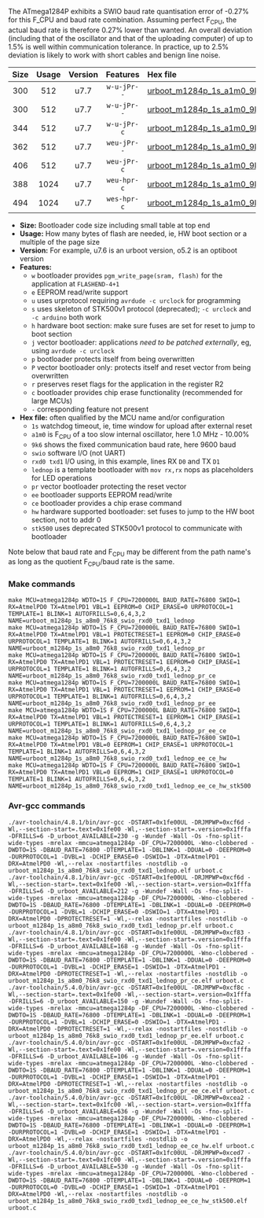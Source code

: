 The ATmega1284P exhibits a SWIO baud rate quantisation error of -0.27% for this F_CPU and baud rate combination. Assuming perfect F<sub>CPU</sub>, the actual baud rate is therefore 0.27% lower than wanted. An overall deviation (including that of the oscillator and that of the uploading computer) of up to 1.5% is well within communication tolerance. In practice, up to 2.5% deviation is likely to work with short cables and benign line noise.

|Size|Usage|Version|Features|Hex file|
|:-:|:-:|:-:|:-:|:--|
|300|512|u7.7|`w-u-jPr--`|[urboot_m1284p_1s_a1m0_9k6_swio_rxd0_txd1_lednop.hex](https://raw.githubusercontent.com/stefanrueger/urboot.hex/main/boards/urclockmega/atmega1284p/watchdog_1_s/internal_oscillator_a-10.00%25/%2B1m000000_hz/%2B%2B%2B9k6_baud/uart0_rxd0_txd1/lednop/urboot_m1284p_1s_a1m0_9k6_swio_rxd0_txd1_lednop.hex)|
|300|512|u7.7|`w-u-jPr--`|[urboot_m1284p_1s_a1m0_9k6_swio_rxd0_txd1_lednop_pr.hex](https://raw.githubusercontent.com/stefanrueger/urboot.hex/main/boards/urclockmega/atmega1284p/watchdog_1_s/internal_oscillator_a-10.00%25/%2B1m000000_hz/%2B%2B%2B9k6_baud/uart0_rxd0_txd1/lednop/urboot_m1284p_1s_a1m0_9k6_swio_rxd0_txd1_lednop_pr.hex)|
|344|512|u7.7|`w-u-jPr-c`|[urboot_m1284p_1s_a1m0_9k6_swio_rxd0_txd1_lednop_pr_ce.hex](https://raw.githubusercontent.com/stefanrueger/urboot.hex/main/boards/urclockmega/atmega1284p/watchdog_1_s/internal_oscillator_a-10.00%25/%2B1m000000_hz/%2B%2B%2B9k6_baud/uart0_rxd0_txd1/lednop/urboot_m1284p_1s_a1m0_9k6_swio_rxd0_txd1_lednop_pr_ce.hex)|
|362|512|u7.7|`weu-jPr--`|[urboot_m1284p_1s_a1m0_9k6_swio_rxd0_txd1_lednop_pr_ee.hex](https://raw.githubusercontent.com/stefanrueger/urboot.hex/main/boards/urclockmega/atmega1284p/watchdog_1_s/internal_oscillator_a-10.00%25/%2B1m000000_hz/%2B%2B%2B9k6_baud/uart0_rxd0_txd1/lednop/urboot_m1284p_1s_a1m0_9k6_swio_rxd0_txd1_lednop_pr_ee.hex)|
|406|512|u7.7|`weu-jPr-c`|[urboot_m1284p_1s_a1m0_9k6_swio_rxd0_txd1_lednop_pr_ee_ce.hex](https://raw.githubusercontent.com/stefanrueger/urboot.hex/main/boards/urclockmega/atmega1284p/watchdog_1_s/internal_oscillator_a-10.00%25/%2B1m000000_hz/%2B%2B%2B9k6_baud/uart0_rxd0_txd1/lednop/urboot_m1284p_1s_a1m0_9k6_swio_rxd0_txd1_lednop_pr_ee_ce.hex)|
|388|1024|u7.7|`weu-hpr-c`|[urboot_m1284p_1s_a1m0_9k6_swio_rxd0_txd1_lednop_ee_ce_hw.hex](https://raw.githubusercontent.com/stefanrueger/urboot.hex/main/boards/urclockmega/atmega1284p/watchdog_1_s/internal_oscillator_a-10.00%25/%2B1m000000_hz/%2B%2B%2B9k6_baud/uart0_rxd0_txd1/lednop/urboot_m1284p_1s_a1m0_9k6_swio_rxd0_txd1_lednop_ee_ce_hw.hex)|
|494|1024|u7.7|`wes-hpr-c`|[urboot_m1284p_1s_a1m0_9k6_swio_rxd0_txd1_lednop_ee_ce_hw_stk500.hex](https://raw.githubusercontent.com/stefanrueger/urboot.hex/main/boards/urclockmega/atmega1284p/watchdog_1_s/internal_oscillator_a-10.00%25/%2B1m000000_hz/%2B%2B%2B9k6_baud/uart0_rxd0_txd1/lednop/urboot_m1284p_1s_a1m0_9k6_swio_rxd0_txd1_lednop_ee_ce_hw_stk500.hex)|

- **Size:** Bootloader code size including small table at top end
- **Usage:** How many bytes of flash are needed, ie, HW boot section or a multiple of the page size
- **Version:** For example, u7.6 is an urboot version, o5.2 is an optiboot version
- **Features:**
  + `w` bootloader provides `pgm_write_page(sram, flash)` for the application at `FLASHEND-4+1`
  + `e` EEPROM read/write support
  + `u` uses urprotocol requiring `avrdude -c urclock` for programming
  + `s` uses skeleton of STK500v1 protocol (deprecated); `-c urclock` and `-c arduino` both work
  + `h` hardware boot section: make sure fuses are set for reset to jump to boot section
  + `j` vector bootloader: applications *need to be patched externally*, eg, using `avrdude -c urclock`
  + `p` bootloader protects itself from being overwritten
  + `P` vector bootloader only: protects itself and reset vector from being overwritten
  + `r` preserves reset flags for the application in the register R2
  + `c` bootloader provides chip erase functionality (recommended for large MCUs)
  + `-` corresponding feature not present
- **Hex file:** often qualified by the MCU name and/or configuration
  + `1s` watchdog timeout, ie, time window for upload after external reset
  + `a1m0` is F<sub>CPU</sub> of a too slow internal oscillator, here 1.0 MHz - 10.00%
  + `9k6` shows the fixed communication baud rate, here 9600 baud
  + `swio` software I/O (not UART)
  + `rxd0 txd1` I/O using, in this example, lines RX `D0` and TX `D1`
  + `lednop` is a template bootloader with `mov rx,rx` nops as placeholders for LED operations
  + `pr` vector bootloader protecting the reset vector
  + `ee` bootloader supports EEPROM read/write
  + `ce` bootloader provides a chip erase command
  + `hw` hardware supported bootloader: set fuses to jump to the HW boot section, not to addr 0
  + `stk500` uses deprecated STK500v1 protocol to communicate with bootloader


Note below that baud rate and F<sub>CPU</sub> may be different from the path name's as long as the quotient F<sub>CPU</sub>/baud rate is the same.

### Make commands
```
make MCU=atmega1284p WDTO=1S F_CPU=7200000L BAUD_RATE=76800 SWIO=1 RX=AtmelPD0 TX=AtmelPD1 VBL=1 EEPROM=0 CHIP_ERASE=0 URPROTOCOL=1 TEMPLATE=1 BLINK=1 AUTOFRILLS=0,6,4,3,2 NAME=urboot_m1284p_1s_a8m0_76k8_swio_rxd0_txd1_lednop
make MCU=atmega1284p WDTO=1S F_CPU=7200000L BAUD_RATE=76800 SWIO=1 RX=AtmelPD0 TX=AtmelPD1 VBL=1 PROTECTRESET=1 EEPROM=0 CHIP_ERASE=0 URPROTOCOL=1 TEMPLATE=1 BLINK=1 AUTOFRILLS=0,6,4,3,2 NAME=urboot_m1284p_1s_a8m0_76k8_swio_rxd0_txd1_lednop_pr
make MCU=atmega1284p WDTO=1S F_CPU=7200000L BAUD_RATE=76800 SWIO=1 RX=AtmelPD0 TX=AtmelPD1 VBL=1 PROTECTRESET=1 EEPROM=0 CHIP_ERASE=1 URPROTOCOL=1 TEMPLATE=1 BLINK=1 AUTOFRILLS=0,6,4,3,2 NAME=urboot_m1284p_1s_a8m0_76k8_swio_rxd0_txd1_lednop_pr_ce
make MCU=atmega1284p WDTO=1S F_CPU=7200000L BAUD_RATE=76800 SWIO=1 RX=AtmelPD0 TX=AtmelPD1 VBL=1 PROTECTRESET=1 EEPROM=1 CHIP_ERASE=0 URPROTOCOL=1 TEMPLATE=1 BLINK=1 AUTOFRILLS=0,6,4,3,2 NAME=urboot_m1284p_1s_a8m0_76k8_swio_rxd0_txd1_lednop_pr_ee
make MCU=atmega1284p WDTO=1S F_CPU=7200000L BAUD_RATE=76800 SWIO=1 RX=AtmelPD0 TX=AtmelPD1 VBL=1 PROTECTRESET=1 EEPROM=1 CHIP_ERASE=1 URPROTOCOL=1 TEMPLATE=1 BLINK=1 AUTOFRILLS=0,6,4,3,2 NAME=urboot_m1284p_1s_a8m0_76k8_swio_rxd0_txd1_lednop_pr_ee_ce
make MCU=atmega1284p WDTO=1S F_CPU=7200000L BAUD_RATE=76800 SWIO=1 RX=AtmelPD0 TX=AtmelPD1 VBL=0 EEPROM=1 CHIP_ERASE=1 URPROTOCOL=1 TEMPLATE=1 BLINK=1 AUTOFRILLS=0,6,4,3,2 NAME=urboot_m1284p_1s_a8m0_76k8_swio_rxd0_txd1_lednop_ee_ce_hw
make MCU=atmega1284p WDTO=1S F_CPU=7200000L BAUD_RATE=76800 SWIO=1 RX=AtmelPD0 TX=AtmelPD1 VBL=0 EEPROM=1 CHIP_ERASE=1 URPROTOCOL=0 TEMPLATE=1 BLINK=1 AUTOFRILLS=0,6,4,3,2 NAME=urboot_m1284p_1s_a8m0_76k8_swio_rxd0_txd1_lednop_ee_ce_hw_stk500
```

### Avr-gcc commands
```
./avr-toolchain/4.8.1/bin/avr-gcc -DSTART=0x1fe00UL -DRJMPWP=0xcf6d -Wl,--section-start=.text=0x1fe00 -Wl,--section-start=.version=0x1fffa -DFRILLS=6 -D_urboot_AVAILABLE=230 -g -Wundef -Wall -Os -fno-split-wide-types -mrelax -mmcu=atmega1284p -DF_CPU=7200000L -Wno-clobbered -DWDTO=1S -DBAUD_RATE=76800 -DTEMPLATE=1 -DBLINK=1 -DDUAL=0 -DEEPROM=0 -DURPROTOCOL=1 -DVBL=1 -DCHIP_ERASE=0 -DSWIO=1 -DTX=AtmelPD1 -DRX=AtmelPD0 -Wl,--relax -nostartfiles -nostdlib -o urboot_m1284p_1s_a8m0_76k8_swio_rxd0_txd1_lednop.elf urboot.c
./avr-toolchain/4.8.1/bin/avr-gcc -DSTART=0x1fe00UL -DRJMPWP=0xcf6d -Wl,--section-start=.text=0x1fe00 -Wl,--section-start=.version=0x1fffa -DFRILLS=6 -D_urboot_AVAILABLE=212 -g -Wundef -Wall -Os -fno-split-wide-types -mrelax -mmcu=atmega1284p -DF_CPU=7200000L -Wno-clobbered -DWDTO=1S -DBAUD_RATE=76800 -DTEMPLATE=1 -DBLINK=1 -DDUAL=0 -DEEPROM=0 -DURPROTOCOL=1 -DVBL=1 -DCHIP_ERASE=0 -DSWIO=1 -DTX=AtmelPD1 -DRX=AtmelPD0 -DPROTECTRESET=1 -Wl,--relax -nostartfiles -nostdlib -o urboot_m1284p_1s_a8m0_76k8_swio_rxd0_txd1_lednop_pr.elf urboot.c
./avr-toolchain/4.8.1/bin/avr-gcc -DSTART=0x1fe00UL -DRJMPWP=0xcf83 -Wl,--section-start=.text=0x1fe00 -Wl,--section-start=.version=0x1fffa -DFRILLS=6 -D_urboot_AVAILABLE=168 -g -Wundef -Wall -Os -fno-split-wide-types -mrelax -mmcu=atmega1284p -DF_CPU=7200000L -Wno-clobbered -DWDTO=1S -DBAUD_RATE=76800 -DTEMPLATE=1 -DBLINK=1 -DDUAL=0 -DEEPROM=0 -DURPROTOCOL=1 -DVBL=1 -DCHIP_ERASE=1 -DSWIO=1 -DTX=AtmelPD1 -DRX=AtmelPD0 -DPROTECTRESET=1 -Wl,--relax -nostartfiles -nostdlib -o urboot_m1284p_1s_a8m0_76k8_swio_rxd0_txd1_lednop_pr_ce.elf urboot.c
./avr-toolchain/5.4.0/bin/avr-gcc -DSTART=0x1fe00UL -DRJMPWP=0xcf8c -Wl,--section-start=.text=0x1fe00 -Wl,--section-start=.version=0x1fffa -DFRILLS=6 -D_urboot_AVAILABLE=150 -g -Wundef -Wall -Os -fno-split-wide-types -mrelax -mmcu=atmega1284p -DF_CPU=7200000L -Wno-clobbered -DWDTO=1S -DBAUD_RATE=76800 -DTEMPLATE=1 -DBLINK=1 -DDUAL=0 -DEEPROM=1 -DURPROTOCOL=1 -DVBL=1 -DCHIP_ERASE=0 -DSWIO=1 -DTX=AtmelPD1 -DRX=AtmelPD0 -DPROTECTRESET=1 -Wl,--relax -nostartfiles -nostdlib -o urboot_m1284p_1s_a8m0_76k8_swio_rxd0_txd1_lednop_pr_ee.elf urboot.c
./avr-toolchain/5.4.0/bin/avr-gcc -DSTART=0x1fe00UL -DRJMPWP=0xcfa2 -Wl,--section-start=.text=0x1fe00 -Wl,--section-start=.version=0x1fffa -DFRILLS=6 -D_urboot_AVAILABLE=106 -g -Wundef -Wall -Os -fno-split-wide-types -mrelax -mmcu=atmega1284p -DF_CPU=7200000L -Wno-clobbered -DWDTO=1S -DBAUD_RATE=76800 -DTEMPLATE=1 -DBLINK=1 -DDUAL=0 -DEEPROM=1 -DURPROTOCOL=1 -DVBL=1 -DCHIP_ERASE=1 -DSWIO=1 -DTX=AtmelPD1 -DRX=AtmelPD0 -DPROTECTRESET=1 -Wl,--relax -nostartfiles -nostdlib -o urboot_m1284p_1s_a8m0_76k8_swio_rxd0_txd1_lednop_pr_ee_ce.elf urboot.c
./avr-toolchain/5.4.0/bin/avr-gcc -DSTART=0x1fc00UL -DRJMPWP=0xcea2 -Wl,--section-start=.text=0x1fc00 -Wl,--section-start=.version=0x1fffa -DFRILLS=6 -D_urboot_AVAILABLE=636 -g -Wundef -Wall -Os -fno-split-wide-types -mrelax -mmcu=atmega1284p -DF_CPU=7200000L -Wno-clobbered -DWDTO=1S -DBAUD_RATE=76800 -DTEMPLATE=1 -DBLINK=1 -DDUAL=0 -DEEPROM=1 -DURPROTOCOL=1 -DVBL=0 -DCHIP_ERASE=1 -DSWIO=1 -DTX=AtmelPD1 -DRX=AtmelPD0 -Wl,--relax -nostartfiles -nostdlib -o urboot_m1284p_1s_a8m0_76k8_swio_rxd0_txd1_lednop_ee_ce_hw.elf urboot.c
./avr-toolchain/5.4.0/bin/avr-gcc -DSTART=0x1fc00UL -DRJMPWP=0xced7 -Wl,--section-start=.text=0x1fc00 -Wl,--section-start=.version=0x1fffa -DFRILLS=6 -D_urboot_AVAILABLE=530 -g -Wundef -Wall -Os -fno-split-wide-types -mrelax -mmcu=atmega1284p -DF_CPU=7200000L -Wno-clobbered -DWDTO=1S -DBAUD_RATE=76800 -DTEMPLATE=1 -DBLINK=1 -DDUAL=0 -DEEPROM=1 -DURPROTOCOL=0 -DVBL=0 -DCHIP_ERASE=1 -DSWIO=1 -DTX=AtmelPD1 -DRX=AtmelPD0 -Wl,--relax -nostartfiles -nostdlib -o urboot_m1284p_1s_a8m0_76k8_swio_rxd0_txd1_lednop_ee_ce_hw_stk500.elf urboot.c
```

